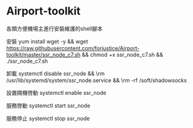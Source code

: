 # Airport-toolkit
各類方便機場主進行安裝維護的shell腳本

安裝
yum install wget -y && wget https://raw.githubusercontent.com/forjustice/Airport-toolkit/master/ssr_node_c7.sh && chmod +x ssr_node_c7.sh && ./ssr_node_c7.sh

卸載
systemctl disable ssr_node && \rm /usr/lib/systemd/system/ssr_node.service && \rm -rf /soft/shadowsocks

設置開機啓動
systemctl enable ssr_node

服務啓動
systemctl start ssr_node

服務停止
systemctl stop ssr_node